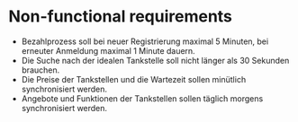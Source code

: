 # Non-functional requirements

- Bezahlprozess soll bei neuer Registrierung maximal 5 Minuten, bei erneuter Anmeldung maximal 1 Minute dauern.
- Die Suche nach der idealen Tankstelle soll nicht länger als 30 Sekunden brauchen.
- Die Preise der Tankstellen und die Wartezeit sollen minütlich synchronisiert werden.
- Angebote und Funktionen der Tankstellen sollen täglich morgens synchronisiert werden.
